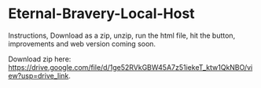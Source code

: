 # Eternal-Bravery-Local-Host

Instructions, Download as a zip, unzip, run the html file, hit the button, improvements and web version coming soon.

Download zip here: https://drive.google.com/file/d/1ge52RVkGBW45A7z51iekeT_ktw1QkNBO/view?usp=drive_link.
